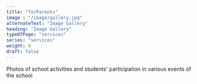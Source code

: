 ```yaml
---
title: "forParents"
image : "/image/gallery.jpg"
alternateText: "Image Gallery"
heading: "Image Gallery"
typeOfPage: "services"
series: "services"
weight: 9
draft: false
---
```


<p> Photos of school activities and students' participation in various events of the school</p>
